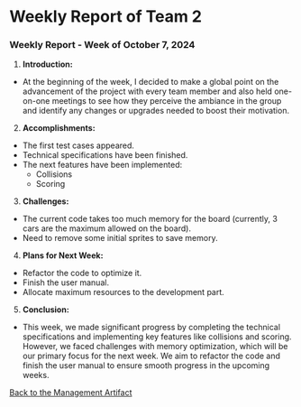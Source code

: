 # Weekly Report of Team 2
### Weekly Report - Week of October 7, 2024

1. **Introduction:**  
- At the beginning of the week, I decided to make a global point on the advancement of the project with every team member and also held one-on-one meetings to see how they perceive the ambiance in the group and identify any changes or upgrades needed to boost their motivation. 

2. **Accomplishments:**  
- The first test cases appeared.
- Technical specifications have been finished.
- The next features have been implemented:
    - Collisions
    - Scoring 

3. **Challenges:**  
- The current code takes too much memory for the board (currently, 3 cars are the maximum allowed on the board).
- Need to remove some initial sprites to save memory.

4. **Plans for Next Week:**  
- Refactor the code to optimize it.
- Finish the user manual.
- Allocate maximum resources to the development part.

5. **Conclusion:**  
- This week, we made significant progress by completing the technical specifications and implementing key features like collisions and scoring. However, we faced challenges with memory optimization, which will be our primary focus for the next week. We aim to refactor the code and finish the user manual to ensure smooth progress in the upcoming weeks.

[Back to the Management Artifact](../management_artifacts.md#weekly-reports)